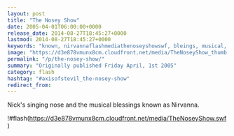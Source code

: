 ```yaml
---
layout: post
title: "The Nosey Show"
date: 2005-04-01T06:00:00+0000
release_date: 2014-08-27T18:45:27+0000
lastmod: 2014-08-27T18:45:27+0000
keywords: "known, nirvannaflashmediathenoseyshowswf, bleings, musical, singing"
image: "https://d3e878vmunx8cm.cloudfront.net/media/TheNoseyShow_thumb.png"
permalink: "/p/the-nosey-show/"
summary: "Originally published Friday April, 1st 2005"
category: flash
hashtag: "#axisofstevil_the-nosey-show"
redirect_from:
---
```


Nick's singing nose and the musical blessings known as Nirvanna.

!#flash(https://d3e878vmunx8cm.cloudfront.net/media/TheNoseyShow.swf)
